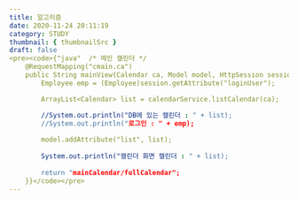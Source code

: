 ```yaml
---
title: 알고리즘 
date: 2020-11-24 20:11:19
category: STUDY
thumbnail: { thumbnailSrc }
draft: false
<pre><code>{"java"	/* 메인 캘린더 */
	@RequestMapping("cmain.ca")
	public String mainView(Calendar ca, Model model, HttpSession session) throws Exception {
		Employee emp = (Employee)session.getAttribute("loginUser");

		ArrayList<Calendar> list = calendarService.listCalendar(ca);

		//System.out.println("DB에 있는 캘린더 : " + list);
		//System.out.println("로그인 : " + emp);
		
		model.addAttribute("list", list);
		
		System.out.println("캘린더 화면 캘린더 : " + list);
		
		return "mainCalendar/fullCalendar";
	}}</code></pre>
---
```


